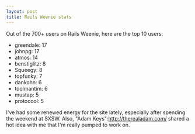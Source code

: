 ```yaml
--- 
layout: post
title: Rails Weenie stats
---
```

Out of the 700+ users on Rails Weenie, here are the top 10 users:

* greendale: 17
* johnpg: 17
* atmos: 14
* benstiglitz: 8
* Squeegy: 8
* topfunky: 7
* dankohn: 6
* toolmantim: 6
* mustap: 5
* protocool: 5

I've had some renewed energy for the site lately, especially after spending the weekend at SXSW.  Also, "Adam Keys":http://therealadam.com/ shared a hot idea with me that I'm really pumped to work on.  
